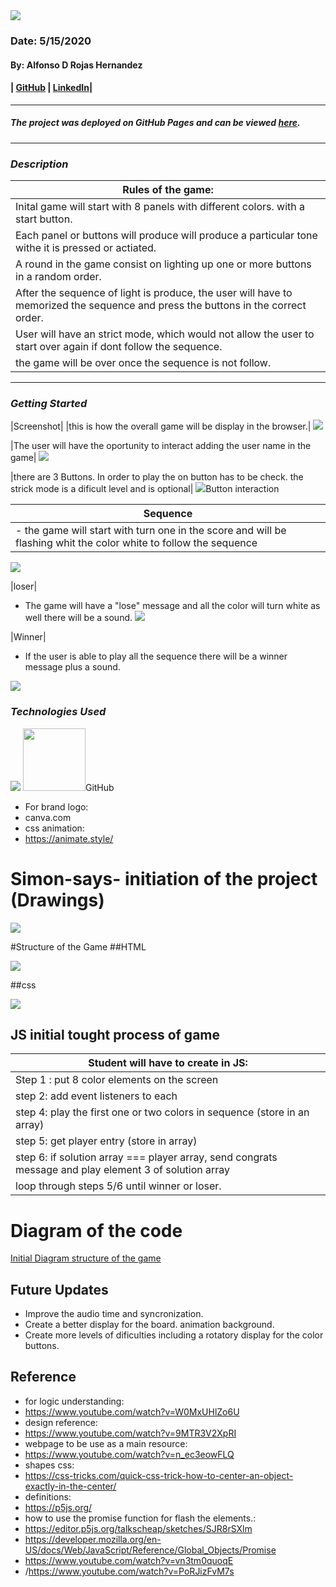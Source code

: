 <img src="images /ARH Logo (2).png">

### Date: 5/15/2020
#### By: Alfonso D Rojas Hernandez 
#### | [GitHub](https://github.com/acostade29) | [LinkedIn](https://www.linkedin.com/in/alfonso-d-rojas-hernandez-2253a0105/)| 
***

##### The project was deployed on GitHub Pages and can be viewed [here](https://acostade29.github.io/simonsays/).
***


### ***Description***
|Rules of the game: |
|---|
| Inital game will start with 8 panels with different colors. with a start button.  |
| Each panel or buttons will produce will produce a particular tone withe it is pressed or actiated. 
| A round in the game consist on lighting up one or more buttons in a random order. |
| After the sequence of light is produce, the user will have to memorized the sequence and press the buttons in the correct order.  |
|User will have an strict mode, which would not allow the user to start over again if dont follow the sequence.|
| the game will be over once the sequence is not follow. |

***

### ***Getting Started***
|Screenshot|
|this is how the overall game will be display in the browser.|
<img src="images /GameBoard.png"></image>


|The user will have the oportunity to interact adding the user name in the game|
<img src="images /Username.png"></image>

|there are 3 Buttons. In order to play the on button has to be check. the strick mode is a dificult level and is optional|
<img src="images /ButtonInteraction.png">Button interaction</image>


|Sequence|
|-|
- the game will start with turn one in the score and  will be flashing whit the color white to follow the sequence|
<img src="images /Sequencemode.png"></image>


|loser|
- The game will have a "lose" message and all the color will turn white  as well there will be a sound. 
<img src="images /lose.png"></image>
  


|Winner|
- If the user is able to play all the sequence there will be a winner message plus a sound.
   
<img src="images /Winner.png"></image>
   

### ***Technologies Used***
<img src="images /Softwareused .png">
<img src="images /ironcat.png"| width=100>GitHub </img>

- For brand logo:
- canva.com
- css animation:
- https://animate.style/





# Simon-says- initiation of the project (Drawings)

<img src="images /IMG_1484.jpg">


#Structure of the Game 
##HTML 

<img src="images /IMG_1485.jpg">

##css


<img src="images /IMG_1486.jpg">


## JS initial tought process of game 

| Student will have to create in JS: |
|---|
| Step 1 :  put 8 color elements on the screen|
| step 2:  add event listeners to each |
| step 4:  play the first one or two colors in sequence (store in an array) |
| step 5:  get player entry (store in array)|
| step 6:  if solution array === player array, send congrats message and play element 3 of solution array|
| loop through steps 5/6 until winner or loser. | 





# Diagram of the code 

<a href="https://app.diagrams.net/#G1BhJGg4Prv4K_bbhyqU1NnH0b8bpa4VB2">  Initial Diagram structure of the game</a>


## Future Updates 
-  Improve the audio time and syncronization.
-  Create a better display for the board. animation background. 
-  Create more levels of dificulties including a rotatory display for the color buttons.  



## Reference 
- for logic understanding:
-  https://www.youtube.com/watch?v=W0MxUHlZo6U
- design reference:
-  https://www.youtube.com/watch?v=9MTR3V2XpRI
- webpage to be use as a main resource:
-  https://www.youtube.com/watch?v=n_ec3eowFLQ
- shapes css:
-  https://css-tricks.com/quick-css-trick-how-to-center-an-object-exactly-in-the-center/
- definitions:
-  https://p5js.org/
- how to use the promise function for flash the elements.:
-  https://editor.p5js.org/talkscheap/sketches/SJR8rSXlm 
-  https://developer.mozilla.org/en-US/docs/Web/JavaScript/Reference/Global_Objects/Promise 
-  https://www.youtube.com/watch?v=vn3tm0quoqE  
-  /https://www.youtube.com/watch?v=PoRJizFvM7s

